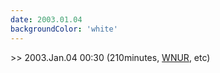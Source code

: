 ```yaml
---
date: 2003.01.04
backgroundColor: 'white'
---
```


\>> 2003.Jan.04 00:30 (210minutes, [WNUR](http://www.wnur.org/), etc)